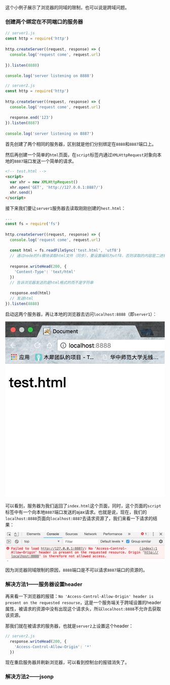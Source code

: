 这个小例子展示了浏览器的同域的限制，也可以说是跨域问题。

### 创建两个绑定在不同端口的服务器

```js
// server1.js
const http = require('http')

http.createServer((request, response) => {
  console.log('request come', request.url)

}).listen(8888)

console.log('server listening on 8888')
```

```js
// server2.js
const http = require('http')

http.createServer((request, response) => {
  console.log('request come', request.url)

  response.end('123')
}).listen(8887)

console.log('server listening on 8887')
```

首先创建了两个相同的服务器，区别就是他们分别绑定在``8888``和``8887``端口上。

然后再创建一个简单的``html``页面，在``script``标签内通过``XMLHttpRequest``对象向本地的``8887``端口发送一个简单的请求。

``` html
<!-- test.html -->
<script>
  var xhr = new XMLHttpRequest()
  xhr.open('GET', 'http://127.0.0.1:8887/')
  xhr.send()
</script>
```

接下来我们要让``server1``服务器去读取刚刚创建的``hest.html``：

```js
...
const fs = require('fs')

http.createServer((request, response) => {
  console.log('request come', request.url)

  const html = fs.readFileSync('test.html', 'utf8')
  // 通过node的fs模块读取html文件（同步），要设置编码为utf8，否则读取的内容是二进制
  
  response.writeHead(200, {
    'Content-Type': 'text/html'
  })
  // 告诉浏览器发送的是html格式的而不是字符串

  response.end(html)
  // 发送html
}).listen(8888)
```

启动这两个服务器，再让本地的浏览器去访问``localhost:8888``（即``server1``）：

![](https://github.com/Zendq1998/http_learning/blob/master/%E4%B8%80%E4%B8%AA%E5%B0%8F%E4%BE%8B%E5%AD%90%E7%90%86%E8%A7%A3%E8%B7%A8%E5%9F%9F%E9%97%AE%E9%A2%98/img/1.png?raw=true)

可以看到，服务器为我们返回了``index.html``这个页面，同时，这个页面的``script``标签中有一个向本地``8887``端口发送的ajax请求。也就是说，现在，我们的``localhost:8888``页面向``localhost:8887``去请求资源了，我们来看一下请求的结果：

![](https://github.com/Zendq1998/http_learning/blob/master/%E4%B8%80%E4%B8%AA%E5%B0%8F%E4%BE%8B%E5%AD%90%E7%90%86%E8%A7%A3%E8%B7%A8%E5%9F%9F%E9%97%AE%E9%A2%98/img/2.png?raw=true)

因为浏览器同域限制的原因，``8888``端口是不可以请求``8887``端口的资源的。

### 解决方法1——服务器设置header

再来看一下浏览器的报错：``No 'Access-Control-Allow-Origin' header is present on the requested resourse``，这是一个服务端关于跨域设置的header属性，被请求的资源中没有出现这个请求头，所以``localhost:8888``不允许去获取该资源。

那我们就在被请求的服务器，也就是``server2``上设置这个header：

```js
// server2.js
  response.writeHead(200, {
    'Access-Control-Allow-Origin': '*'
  })
```

现在重启服务器并刷新浏览器，可以看到控制台的报错消失了。

### 解决方法2——jsonp

